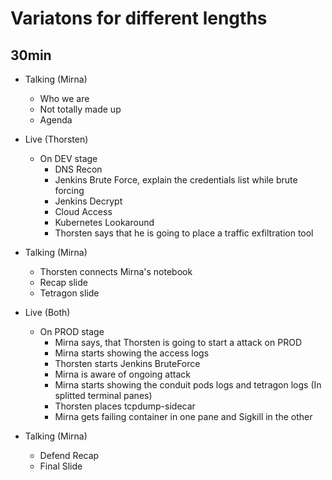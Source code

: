 # Variatons for different lengths
## 30min

* Talking (Mirna)
  * Who we are
  * Not totally made up
  * Agenda

* Live (Thorsten)
  * On DEV stage
    * DNS Recon
    * Jenkins Brute Force, explain the credentials list while brute forcing
    * Jenkins Decrypt
    * Cloud Access
    * Kubernetes Lookaround
    * Thorsten says that he is going to place a traffic exfiltration tool

* Talking (Mirna)
  * Thorsten connects Mirna's notebook
  * Recap slide
  * Tetragon slide

* Live (Both)
  * On PROD stage
    * Mirna says, that Thorsten is going to start a attack on PROD
    * Mirna starts showing the access logs
    * Thorsten starts Jenkins BruteForce
    * Mirna is aware of ongoing attack
    * Mirna starts showing the conduit pods logs and tetragon logs (In splitted terminal panes)
    * Thorsten places tcpdump-sidecar
    * Mirna gets failing container in one pane and Sigkill in the other

* Talking (Mirna)
  * Defend Recap
  * Final Slide
